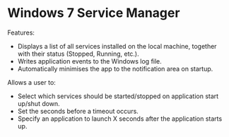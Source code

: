 # Windows 7 Service Manager #

Features:

- Displays a list of all services installed on the local machine, together with their status (Stopped, Running, etc.).
- Writes application events to the Windows log file.
- Automatically minimises the app to the notification area on startup.

Allows a user to:

- Select which services should be started/stopped on application start up/shut down.
- Set the seconds before a timeout occurs.
- Specify an application to launch X seconds after the application starts up.